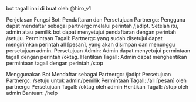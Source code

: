 bot tagall inni di buat oleh @hiro_v1

Penjelasan Fungsi Bot:
Pendaftaran dan Persetujuan Partnergc: Pengguna dapat mendaftar sebagai partnergc melalui perintah /jadipt. Setelah itu, admin atau pemilik bot dapat menyetujui pendaftaran dengan perintah /setuju.
Permintaan Tagall: Partnergc yang sudah disetujui dapat mengirimkan perintah all [pesan], yang akan disimpan dan menunggu persetujuan admin.
Persetujuan Admin: Admin dapat menyetujui permintaan tagall dengan perintah /oktag.
Hentikan Tagall: Admin dapat menghentikan permintaan tagall dengan perintah /stop

Menggunakan Bot
Mendaftar sebagai Partnergc: /jadipt
Persetujuan Partnergc: /setuju untuk admin/pemilik
Permintaan Tagall: /all [pesan] oleh partnergc
Persetujuan Tagall: /oktag oleh admin
Hentikan Tagall: /stop oleh admin
Bantuan: /help